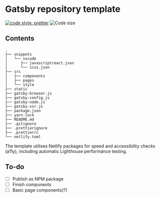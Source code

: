 # Gatsby repository template

[![code style: prettier](https://img.shields.io/badge/code_style-prettier-ff69b4.svg)](https://github.com/prettier/prettier) ![Code size](https://img.shields.io/github/languages/code-size/henrikfalck/hfm-gatsby-repo)

## Contents

```
.
├── snippets
│   └── vscode
│      ├── javascriptreact.json
│      └── scss.json
├── src
│   ├── components
│   ├── pages
│   └── style
├── static
├── gatsby-browser.js
├── gatsby-config.js
├── gatsby-node.js
├── gatsby-ssr.js
├── package.json
├── yarn.lock
├── README.md
├── .gitignore
├── .prettierignore
├── .prettierrc
└── netlify.toml
```

The template utilises Netlify packages for speed and accessibility checks (a11y), including automatic Lighthouse performance testing.

## To-do

- [ ] Publish as NPM package
- [ ] Finish components
- [ ] Basic page components(?)
